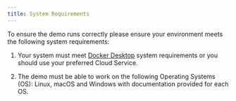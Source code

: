 ```yaml
---
title: System Requirements
---
```


To ensure the demo runs correctly please ensure your environment meets the
following system requirements:

1. Your system must meet [Docker Desktop](https://docs.docker.com/desktop)
   system requirements or you should use your preferred Cloud Service.

2. The demo must be able to work on the following Operating Systems (OS):
   Linux, macOS and Windows with documentation provided for each OS.

